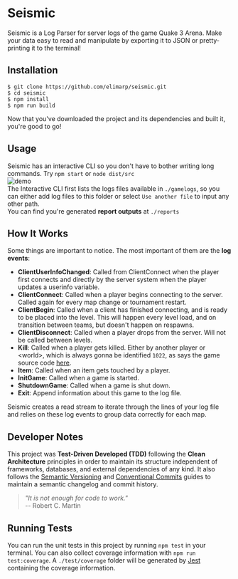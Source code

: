 # Seismic
Seismic is a Log Parser for server logs of the game Quake 3 Arena. Make your data easy to read and manipulate by exporting it to JSON or pretty-printing it to the terminal!

## Installation
```
$ git clone https://github.com/elimarp/seismic.git
$ cd seismic
$ npm install
$ npm run build
```
Now that you've downloaded the project and its dependencies and built it, you're good to go!

## Usage
Seismic has an interactive CLI so you don't have to bother writing long commands. Try `npm start` or `node dist/src`  
![demo](https://s3.amazonaws.com/elimarp.github/seismic-demo.gif)  
The Interactive CLI first lists the logs files available in `./gamelogs`, so you can either add log files to this folder or select `Use another file` to input any other path.  
You can find you're generated **report outputs** at `./reports`

## How It Works
Some things are important to notice. The most important of them are the **log events**:
- **ClientUserInfoChanged**: Called from ClientConnect when the player first connects and directly by the server system when the
player updates a userinfo variable.
- **ClientConnect**: Called when a player begins connecting to the server. Called again for every map change or tournament restart.
- **ClientBegin**: Called when a client has finished connecting, and is ready to be placed into the level. This will happen every level load, and on transition between teams, but doesn't happen on respawns.
- **ClientDisconnect**: Called when a player drops from the server. Will not be called between levels.
- **Kill**: Called when a player gets killed. Either by another player or \<world\>, which is always gonna be identified `1022`, as says the game source code [here](https://github.com/id-Software/Quake-III-Arena/blob/master/code/game/q_shared.h#L1102).
- **Item**: Called when an item gets touched by a player.
- **InitGame**: Called when a game is started.
- **ShutdownGame**: Called when a game is shut down.
- **Exit**: Append information about this game to the log file.

Seismic creates a read stream to iterate through the lines of your log file and relies on these log events to group data correctly for each map.

## Developer Notes
This project was **Test-Driven Developed (TDD)** following the **Clean Architecture** principles in order to maintain its structure independent of frameworks, databases, and external dependencies of any kind. It also follows the [Semantic Versioning](https://semver.org/) and [Conventional Commits](https://www.conventionalcommits.org/en/v1.0.0/) guides to maintain a semantic changelog and commit history.
> _"It is not enough for code to work."_  
> -- Robert C. Martin

## Running Tests
You can run the unit tests in this project by running `npm test` in your terminal. You can also collect coverage information with `npm run test:coverage`. A `./test/coverage` folder will be generated by [Jest](https://github.com/jestjs/jest) containing the coverage information.